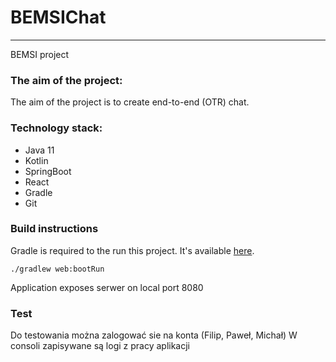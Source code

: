 # BEMSIChat
***
BEMSI project

### The aim of the project:
The aim of the project is to create end-to-end (OTR) chat.

### Technology stack:
- Java 11
- Kotlin
- SpringBoot
- React
- Gradle
- Git

### Build instructions

Gradle is required to the run this project. It's available [here](https://gradle.org/install/).

```
./gradlew web:bootRun
```

Application exposes serwer on local port 8080 

### Test
Do testowania można zalogować sie na konta (Filip, Paweł, Michał)
W consoli zapisywane są logi z pracy aplikacji
